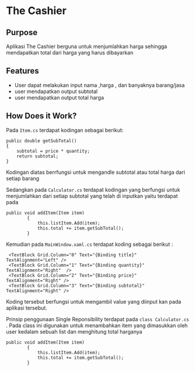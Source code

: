 ﻿# The Cashier

<n>

## Purpose
Aplikasi The Cashier berguna untuk menjumlahkan harga sehingga mendapatkan total dari harga yang harus dibayarkan 

## Features
* User dapat melakukan input nama ,harga , dan banyaknya barang/jasa 
* user mendapatkan output subtotal
* user mendapatkan output total harga

## How Does it Work?
Pada `Item.cs` terdapat kodingan sebagai berikut:

``` 
public double getSubTotal()
{
    subtotal = price * quantity;
    return subtotal;
}   
```
Kodingan diatas berrfungsi untuk mengandle subtotal atau total harga dari setiap barang

Sedangkan pada `Calculator.cs` terdapat kodingan yang berfungsi untuk menjumlahkan dari setiap subtotal  yang telah di inputkan yaitu terdapat pada

```
public void addItem(Item item)
        {
            this.listItem.Add(item);
            this.total += item.getSubTotal();
        }
```

Kemudian pada `MainWindow.xaml.cs` terdapat koding sebagai berikut :
```
 <TextBlock Grid.Column="0" Text="{Binding title}" TextAlignment="Left" />
 <TextBlock Grid.Column="1" Text="{Binding quantity}"  TextAlignment="Right"  />
 <TextBlock Grid.Column="2" Text="{Binding price}"  TextAlignment="Right" />
 <TextBlock Grid.Column="3" Text="{Binding subtotal}" TextAlignment="Right" />
```

Koding tersebut berfungsi untuk mengambil value yang diinput kan pada aplikasi tersebut. 


Prinsip penggunaan Single Reponsibility terdapat pada `class Calculator.cs` . Pada class ini digunakan untuk menambahkan item yang dimasukkan oleh user kedalam sebuah list dan menghitung total harganya

```
public void addItem(Item item)
        {
            this.listItem.Add(item);
            this.total += item.getSubTotal();
        }
```
